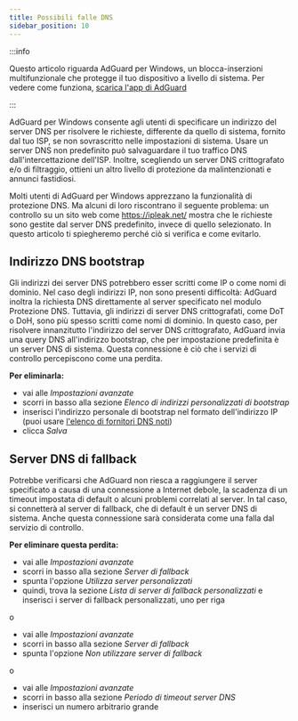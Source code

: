 ```yaml
---
title: Possibili falle DNS
sidebar_position: 10
---
```


:::info

Questo articolo riguarda AdGuard per Windows, un blocca-inserzioni multifunzionale che protegge il tuo dispositivo a livello di sistema. Per vedere come funziona, [scarica l'app di AdGuard](https://agrd.io/download-kb-adblock)

:::

AdGuard per Windows consente agli utenti di specificare un indirizzo del server DNS per risolvere le richieste, differente da quello di sistema, fornito dal tuo ISP, se non sovrascritto nelle impostazioni di sistema. Usare un server DNS non predefinito può salvaguardare il tuo traffico DNS dall'intercettazione dell'ISP. Inoltre, scegliendo un server DNS crittografato e/o di filtraggio, ottieni un altro livello di protezione da malintenzionati e annunci fastidiosi.

Molti utenti di AdGuard per Windows apprezzano la funzionalità di protezione DNS. Ma alcuni di loro riscontrano il seguente problema: un controllo su un sito web come https://ipleak.net/ mostra che le richieste sono gestite dal server DNS predefinito, invece di quello selezionato. In questo articolo ti spiegheremo perché ciò si verifica e come evitarlo.

## Indirizzo DNS bootstrap

Gli indirizzi dei server DNS potrebbero esser scritti come IP o come nomi di dominio. Nel caso degli indirizzi IP, non sono presenti difficoltà: AdGuard inoltra la richiesta DNS direttamente al server specificato nel modulo Protezione DNS. Tuttavia, gli indirizzi di server DNS crittografati, come DoT o DoH, sono più spesso scritti come nomi di dominio. In questo caso, per risolvere innanzitutto l'indirizzo del server DNS crittografato, AdGuard invia una query DNS all'indirizzo bootstrap, che per impostazione predefinita è un server DNS di sistema. Questa connessione è ciò che i servizi di controllo percepiscono come una perdita.

**Per eliminarla:**

- vai alle *Impostazioni avanzate*
- scorri in basso alla sezione *Elenco di indirizzi personalizzati di bootstrap*
- inserisci l'indirizzo personale di bootstrap nel formato dell'indirizzo IP (puoi usare [l'elenco di fornitori DNS noti](https://adguard-dns.io/kb/general/dns-providers/))
- clicca *Salva*

## Server DNS di fallback

Potrebbe verificarsi che AdGuard non riesca a raggiungere il server specificato a causa di una connessione a Internet debole, la scadenza di un timeout impostata di default o alcuni problemi correlati al server. In tal caso, si connetterà al server di fallback, che di default è un server DNS di sistema. Anche questa connessione sarà considerata come una falla dal servizio di controllo.

**Per eliminare questa perdita:**

- vai alle *Impostazioni avanzate*
- scorri in basso alla sezione *Server di fallback*
- spunta l'opzione *Utilizza server personalizzati*
- quindi, trova la sezione *Lista di server di fallback personalizzati* e inserisci i server di fallback personalizzati, uno per riga

o

- vai alle *Impostazioni avanzate*
- scorri in basso alla sezione *Server di fallback*
- spunta l'opzione *Non utilizzare server di fallback*

o

- vai alle *Impostazioni avanzate*
- scorri in basso alla sezione *Periodo di timeout server DNS*
- inserisci un numero arbitrario grande
